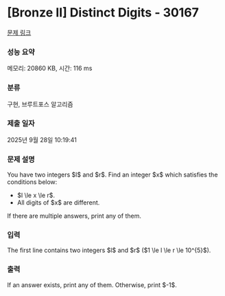# [Bronze II] Distinct Digits - 30167 

[문제 링크](https://www.acmicpc.net/problem/30167) 

### 성능 요약

메모리: 20860 KB, 시간: 116 ms

### 분류

구현, 브루트포스 알고리즘

### 제출 일자

2025년 9월 28일 10:19:41

### 문제 설명

<p>You have two integers $l$ and $r$. Find an integer $x$ which satisfies the conditions below:</p>

<ul>
	<li>$l \le x \le r$.</li>
	<li>All digits of $x$ are different.</li>
</ul>

<p>If there are multiple answers, print any of them.</p>

### 입력 

 <p>The first line contains two integers $l$ and $r$ ($1 \le l \le r \le 10^{5}$).</p>

### 출력 

 <p>If an answer exists, print any of them. Otherwise, print $-1$.</p>

